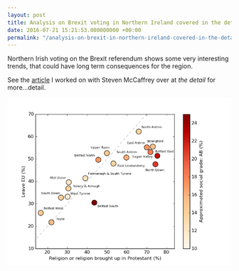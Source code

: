 ```yaml
---
layout: post
title: Analysis on Brexit voting in Northern Ireland covered in the detail
date: 2016-07-21 15:21:53.000000000 +00:00
permalink: "/analysis-on-brexit-in-northern-ireland-covered-in-the-detail/"
---
```


Northern Irish voting on the Brexit referendum shows some very interesting trends, that could have long term consequences for the region.

See the [article](https://www.thedetail.tv/articles/data-points-to-class-divide-among-northern-ireland-unionists-over-brexit) I worked on with Steven McCaffrey over at _the detail_ for more...detail.

![Brexit](/assets/2016/07/brexit.png)
